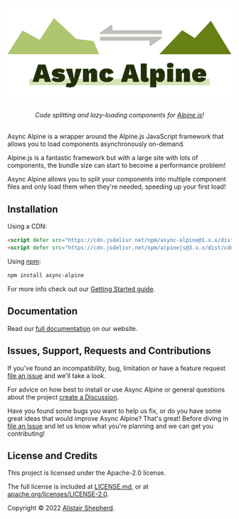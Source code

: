 <h1 align="center"><img src="https://github.com/accudio/async-alpine/raw/main/.assets/logo.svg" alt="Async Alpine"></h1>

<p align="center">
  <em>Code splitting and lazy-loading components for <a href="https://alpinejs.dev">Alpine.js</a>!</em><br><br>
</p>

Async Alpine is a wrapper around the Alpine.js JavaScript framework that allows you to load components asynchronously on-demand.

Alpine.js is a fantastic framework but with a large site with lots of components, the bundle size can start to become a performance problem!

Async Alpine allows you to split your components into multiple component files and only load them when they're needed, speeding up your first load!

## Installation

Using a CDN:

```html
<script defer src="https://cdn.jsdelivr.net/npm/async-alpine@1.x.x/dist/async-alpine.script.js"></script>
<script defer src="https://cdn.jsdelivr.net/npm/alpinejs@3.x.x/dist/cdn.min.js"></script>
```

Using [npm](https://www.npmjs.com/package/async-alpine):

```sh
npm install async-alpine
```

For more info check out our [Getting Started guide](https://async-alpine.dev/docs/).

## Documentation

Read our [full documentation](https://async-alpine.dev/docs/) on our website.

## Issues, Support, Requests and Contributions

If you've found an incompatibility, bug, limitation or have a feature request [file an issue](https://github.com/accudio/async-alpine/issues) and we'll take a look.

For advice on how best to install or use Async Alpine or general questions about the project [create a Discussion](https://github.com/accudio/async-alpine/discussion).

Have you found some bugs you want to help us fix, or do you have some great ideas that would improve Async Alpine? That's great! Before diving in [file an Issue](https://github.com/accudio/async-alpine/issues) and let us know what you're planning and we can get you contributing!

## License and Credits

This project is licensed under the Apache-2.0 license.

The full license is included at [LICENSE.md](/accudio/async-alpine/blob/main/LICENSE.md), or at [apache.org/licenses/LICENSE-2.0](https://apache.org/licenses/LICENSE-2.0).

Copyright © 2022 [Alistair Shepherd](https://alistairshepherd.uk).
